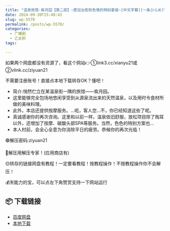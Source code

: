 ```yaml
---
title: "温泉旅馆·紫月园【第二部】~更加治愈和色情的特别套餐~[中文字幕][一条ひらめ]"
date: 2024-09-30T15:49:43
slug: wp-5570
permalink: /posts/wp-5570/
categories:
  - 广播剧
  - 乙女抓
tags:

---
```


如果两个网盘都没有资源了，看这个网站👉①link3.cc/xianyu21或②vlink.cc/ziyuan21

不需要注册账号！直接点本地下载转存OK？懂吧！

*   简介:悄然伫立在某温泉街一隅的旅馆——紫月园。
*   这里能够完全包场地悠闲享受到从源泉流出来的天然温泉，以及用时令食材所做的美味料理。
*   此外，本店还提供按摩服务。…呃，客人您…不，你已经知道这些了呢。
*   真诚感谢你的再次咨询。这里和以前一样，温泉依旧舒服，放松项目除了掏耳以外，还增加了按摩、碳酸头部SPA等服务。当然，色色的特别方案也…
*   本人村前，会全心全意为你消除平日的疲劳。恭候你的再次光临！

🟢解压密码:ziyuan21

🔵解压用解压专家！(应用商店有)

🟡转存的链接网盘有教程！一定要看教程！按教程操作！不按教程操作你不会解压！

💰🈶能力的宝，可以点左下角赞赏支持一下网站运行

## 📦 下载链接
- [百度网盘](https://blziyuan21.com/pay-download/5570?key=abfc76f731&down_id=0)
- [本地下载](https://blziyuan21.com/pay-download/5570?key=abfc76f731&down_id=1)

